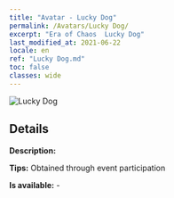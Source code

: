 ```yaml
---
title: "Avatar - Lucky Dog"
permalink: /Avatars/Lucky Dog/
excerpt: "Era of Chaos  Lucky Dog"
last_modified_at: 2021-06-22
locale: en
ref: "Lucky Dog.md"
toc: false
classes: wide
---
```

 ![Lucky Dog](/images/a/avatarFrame_55.png)

## Details

 **Description:**  

 **Tips:** Obtained through event participation 

 **Is available:**  - 

